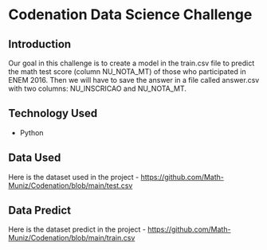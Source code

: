 # Codenation Data Science Challenge

## Introduction 

Our goal in this challenge is to create a model in the train.csv file to predict the math test score (column NU_NOTA_MT) of those who participated in ENEM 2016.
Then we will have to save the answer in a file called answer.csv with two columns: NU_INSCRICAO and NU_NOTA_MT.

## Technology Used

- Python

## Data Used

Here is the dataset used in the project - https://github.com/Math-Muniz/Codenation/blob/main/test.csv

## Data Predict

Here is the dataset predict in the project - https://github.com/Math-Muniz/Codenation/blob/main/train.csv
